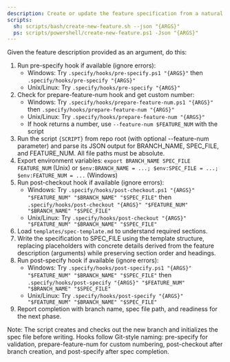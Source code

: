 ```yaml
---
description: Create or update the feature specification from a natural language feature description.
scripts:
  sh: scripts/bash/create-new-feature.sh --json "{ARGS}"
  ps: scripts/powershell/create-new-feature.ps1 -Json "{ARGS}"
---
```


Given the feature description provided as an argument, do this:

1. Run pre-specify hook if available (ignore errors):
   - Windows: Try `.specify/hooks/pre-specify.ps1 "{ARGS}"` then `.specify/hooks/pre-specify "{ARGS}"`
   - Unix/Linux: Try `.specify/hooks/pre-specify "{ARGS}"`
2. Check for prepare-feature-num hook and get custom number:
   - Windows: Try `.specify/hooks/prepare-feature-num.ps1 "{ARGS}"` then `.specify/hooks/prepare-feature-num "{ARGS}"`
   - Unix/Linux: Try `.specify/hooks/prepare-feature-num "{ARGS}"`
   - If hook returns a number, use `--feature-num $FEATURE_NUM` with the script
3. Run the script `{SCRIPT}` from repo root (with optional --feature-num parameter) and parse its JSON output for BRANCH_NAME, SPEC_FILE, and FEATURE_NUM. All file paths must be absolute.
4. Export environment variables: `export BRANCH_NAME SPEC_FILE FEATURE_NUM` (Unix) or `$env:BRANCH_NAME = ...; $env:SPEC_FILE = ...; $env:FEATURE_NUM = ...` (Windows)
5. Run post-checkout hook if available (ignore errors):
   - Windows: Try `.specify/hooks/post-checkout.ps1 "{ARGS}" "$FEATURE_NUM" "$BRANCH_NAME" "$SPEC_FILE"` then `.specify/hooks/post-checkout "{ARGS}" "$FEATURE_NUM" "$BRANCH_NAME" "$SPEC_FILE"`
   - Unix/Linux: Try `.specify/hooks/post-checkout "{ARGS}" "$FEATURE_NUM" "$BRANCH_NAME" "$SPEC_FILE"`
6. Load `templates/spec-template.md` to understand required sections.
7. Write the specification to SPEC_FILE using the template structure, replacing placeholders with concrete details derived from the feature description (arguments) while preserving section order and headings.
8. Run post-specify hook if available (ignore errors):
   - Windows: Try `.specify/hooks/post-specify.ps1 "{ARGS}" "$FEATURE_NUM" "$BRANCH_NAME" "$SPEC_FILE"` then `.specify/hooks/post-specify "{ARGS}" "$FEATURE_NUM" "$BRANCH_NAME" "$SPEC_FILE"`
   - Unix/Linux: Try `.specify/hooks/post-specify "{ARGS}" "$FEATURE_NUM" "$BRANCH_NAME" "$SPEC_FILE"`
9. Report completion with branch name, spec file path, and readiness for the next phase.

Note: The script creates and checks out the new branch and initializes the spec file before writing. Hooks follow Git-style naming: pre-specify for validation, prepare-feature-num for custom numbering, post-checkout after branch creation, and post-specify after spec completion.
